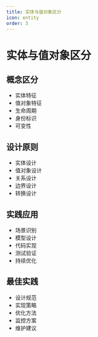 ```yaml
---
title: 实体与值对象区分
icon: entity
order: 3
---
```


# 实体与值对象区分

## 概念区分
- 实体特征
- 值对象特征
- 生命周期
- 身份标识
- 可变性

## 设计原则
- 实体设计
- 值对象设计
- 关系设计
- 边界设计
- 转换设计

## 实践应用
- 场景识别
- 模型设计
- 代码实现
- 测试验证
- 持续优化

## 最佳实践
- 设计规范
- 实现策略
- 优化方法
- 监控方案
- 维护建议
